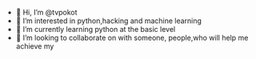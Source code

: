 - 👋 Hi, I’m @tvpokot
- 👀 I’m interested in python,hacking and machine learning 
- 🌱 I’m currently learning python at the basic level
- 💞️ I’m looking to collaborate on with someone, people,who will help me achieve my 
